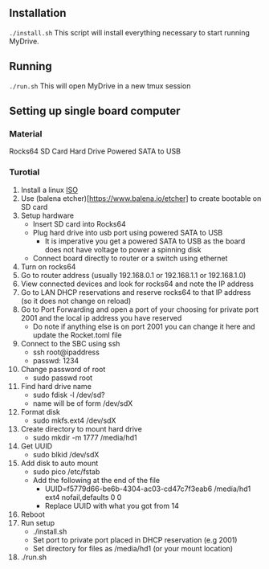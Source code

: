 ## Installation

`./install.sh`
This script will install everything necessary to start running MyDrive.

## Running

`./run.sh`
This will open MyDrive in a new tmux session

## Setting up single board computer

### Material

Rocks64
SD Card
Hard Drive
Powered SATA to USB

### Turotial

1. Install a linux [ISO](https://www.armbian.com/rock64/)
2. Use (balena etcher)[https://www.balena.io/etcher] to create bootable on SD card
3. Setup hardware
   - Insert SD card into Rocks64
   - Plug hard drive into usb port using powered SATA to USB
     - It is imperative you get a powered SATA to USB as the board does not have voltage to power a spinning disk
   - Connect board directly to router or a switch using ethernet
4. Turn on rocks64
5. Go to router address (usually 192.168.0.1 or 192.168.1.1 or 192.168.1.0)
6. View connected devices and look for rocks64 and note the IP address
7. Go to LAN DHCP reservations and reserve rocks64 to that IP address (so it does not change on reload)
8. Go to Port Forwarding and open a port of your choosing for private port 2001 and the local ip address you have reserved
   - Do note if anything else is on port 2001 you can change it here and update the Rocket.toml file
9. Connect to the SBC using ssh
   - ssh root@ipaddress
   - passwd: 1234
10. Change password of root
    - sudo passwd root
11. Find hard drive name
    - sudo fdisk -l /dev/sd?
    - name will be of form /dev/sdX
12. Format disk
    - sudo mkfs.ext4 /dev/sdX
13. Create directory to mount hard drive
    - sudo mkdir -m 1777 /media/hd1
14. Get UUID
    - sudo blkid /dev/sdX
15. Add disk to auto mount
    - sudo pico /etc/fstab
    - Add the following at the end of the file
      - UUID=f5779d66-be6b-4304-ac03-cd47c7f3eab6 /media/hd1 ext4 nofail,defaults 0 0
      - Replace UUID with what you got from 14
16. Reboot
17. Run setup
    - ./install.sh
    - Set port to private port placed in DHCP reservation (e.g 2001)
    - Set directory for files as /media/hd1 (or your mount location)
18. ./run.sh
